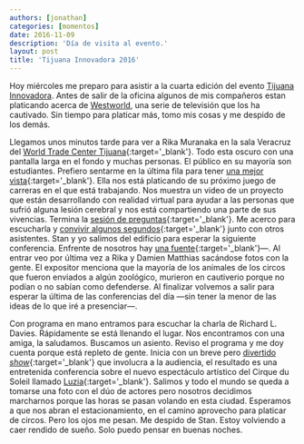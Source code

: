 ```yaml
---
authors: [jonathan]
categories: [momentos]
date: 2016-11-09
description: 'Día de visita al evento.'
layout: post
title: 'Tijuana Innovadora 2016'
---
```


<p class="dcap">Hoy miércoles me preparo para asistir a la cuarta edición del evento <a href="http://tijuanainnovadora.com/" target="_blank">Tijuana Innovadora</a>.<!--more--> Antes de salir de la oficina algunos de mis compañeros estan platicando acerca de <a href="http://www.imdb.com/title/tt0475784/" target="_blank">Westworld</a>, una serie de televisión que los ha cautivado. Sin tiempo para platicar más, tomo mis cosas y me despido de los demás.</p>

Llegamos unos minutos tarde para ver a Rika Muranaka en la sala Veracruz del [World Trade Center Tijuana](http://www.wtctijuana.com/){:target='_blank'}. Todo esta oscuro con una pantalla larga en el fondo y muchas personas. El público en su mayoría son estudiantes. Prefiero sentarme en la última fila para tener [una mejor vista](https://flic.kr/p/NVA9ub){:target='_blank'}. Ella nos está platicando de su próximo juego de carreras en el que está trabajando. Nos muestra un video de un proyecto que están desarrollando con realidad virtual para ayudar a las personas que sufrió alguna lesión cerebral y nos está compartiendo una parte de sus vivencias. Termina la [sesión de preguntas](https://youtu.be/fLPzUWU6TDs){:target='_blank'}. Me acerco para escucharla y [convivir algunos segundos](https://youtu.be/pUbmhDOPCc8){:target='_blank'} junto con otros asistentes. Stan y yo salimos del edificio para esperar la siguiente conferencia. Enfrente de nosotros hay [una fuente](https://flic.kr/p/PgoPr5){:target='_blank'}—. Al entrar veo por última vez a Rika y Damien Matthias sacándose fotos con la gente. El expositor menciona que la mayoría de los animales de los circos que fueron enviados a algún zoológico, murieron en cautiverio porque no podían o no sabían como defenderse. Al finalizar volvemos a salir para esperar la última de las conferencias del día —sin tener la menor de las ideas de lo que iré a presenciar—.

Con programa en mano entramos para escuchar la charla de Richard L. Davies. Rápidamente se está llenando el lugar. Nos encontramos con una amiga, la saludamos. Buscamos un asiento. Reviso el programa y me doy cuenta porque está repleto de gente. Inicia con un breve pero [divertido *show*](https://flic.kr/p/Pgp3CA){:target='_blank'} que involucra a la audiencia, el resultado es una entretenida conferencia sobre el nuevo espectáculo artístico del Cirque du Soleil llamado [Luzia](https://flic.kr/p/PgpzWh){:target='_blank'}. Salimos y todo el mundo se queda a tomarse una foto con el dúo de actores pero nosotros decidimos marcharnos porque las horas se pasan volando en esta ciudad. Esperamos a que nos abran el estacionamiento, en el camino aprovecho para platicar de circos. Pero los ojos me pesan. Me despido de Stan. Estoy volviendo a caer rendido de sueño. Solo puedo pensar en buenas noches.

